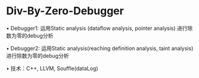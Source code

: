 # Div-By-Zero-Debugger

•	Debugger1: 运用Static analysis (dataflow analysis, pointer analysis) 进行除数为零的debug分析

•	Debugger2: 运用Static analysis(reaching definition analysis, taint analysis) 进行除数为零的debug分析

•	技术：C++, LLVM, Souffle(dataLog)
